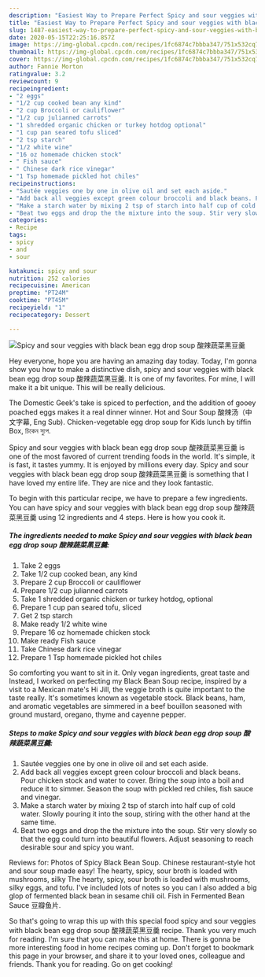 ```yaml
---
description: "Easiest Way to Prepare Perfect Spicy and sour veggies with black bean egg drop soup 酸辣蔬菜黑豆羹"
title: "Easiest Way to Prepare Perfect Spicy and sour veggies with black bean egg drop soup 酸辣蔬菜黑豆羹"
slug: 1487-easiest-way-to-prepare-perfect-spicy-and-sour-veggies-with-black-bean-egg-drop-soup
date: 2020-05-15T22:25:16.857Z
image: https://img-global.cpcdn.com/recipes/1fc6874c7bbba347/751x532cq70/spicy-and-sour-veggies-with-black-bean-egg-drop-soup-酸辣蔬菜黑豆羹-recipe-main-photo.jpg
thumbnail: https://img-global.cpcdn.com/recipes/1fc6874c7bbba347/751x532cq70/spicy-and-sour-veggies-with-black-bean-egg-drop-soup-酸辣蔬菜黑豆羹-recipe-main-photo.jpg
cover: https://img-global.cpcdn.com/recipes/1fc6874c7bbba347/751x532cq70/spicy-and-sour-veggies-with-black-bean-egg-drop-soup-酸辣蔬菜黑豆羹-recipe-main-photo.jpg
author: Fannie Morton
ratingvalue: 3.2
reviewcount: 9
recipeingredient:
- "2 eggs"
- "1/2 cup cooked bean any kind"
- "2 cup Broccoli or cauliflower"
- "1/2 cup julianned carrots"
- "1 shredded organic chicken or turkey hotdog optional"
- "1 cup pan seared tofu sliced"
- "2 tsp starch"
- "1/2 white wine"
- "16 oz homemade chicken stock"
- " Fish sauce"
- " Chinese dark rice vinegar"
- "1 Tsp homemade pickled hot chiles"
recipeinstructions:
- "Sautée veggies one by one in olive oil and set each aside."
- "Add back all veggies except green colour broccoli and black beans. Pour chicken stock and water to cover. Bring the soup into a boil and reduce it to simmer. Season the soup with pickled red chiles, fish sauce and vinegar."
- "Make a starch water by mixing 2 tsp of starch into half cup of cold water. Slowly pouring it into the soup, stiring with the other hand at the same time."
- "Beat two eggs and drop the the mixture into the soup. Stir very slowly so that the egg could turn into beautiful flowers. Adjust seasoning to reach desirable sour and spicy you want."
categories:
- Recipe
tags:
- spicy
- and
- sour

katakunci: spicy and sour 
nutrition: 252 calories
recipecuisine: American
preptime: "PT24M"
cooktime: "PT45M"
recipeyield: "1"
recipecategory: Dessert

---
```



![Spicy and sour veggies with black bean egg drop soup 酸辣蔬菜黑豆羹](https://img-global.cpcdn.com/recipes/1fc6874c7bbba347/751x532cq70/spicy-and-sour-veggies-with-black-bean-egg-drop-soup-酸辣蔬菜黑豆羹-recipe-main-photo.jpg)

Hey everyone, hope you are having an amazing day today. Today, I'm gonna show you how to make a distinctive dish, spicy and sour veggies with black bean egg drop soup 酸辣蔬菜黑豆羹. It is one of my favorites. For mine, I will make it a bit unique. This will be really delicious.

The Domestic Geek&#39;s take is spiced to perfection, and the addition of gooey poached eggs makes it a real dinner winner. Hot and Sour Soup 酸辣汤（中文字幕, Eng Sub). Chicken-vegetable egg drop soup for Kids lunch by tiffin Box, চিকেন স্যুপ.

Spicy and sour veggies with black bean egg drop soup 酸辣蔬菜黑豆羹 is one of the most favored of current trending foods in the world. It's simple, it is fast, it tastes yummy. It is enjoyed by millions every day. Spicy and sour veggies with black bean egg drop soup 酸辣蔬菜黑豆羹 is something that I have loved my entire life. They are nice and they look fantastic.


To begin with this particular recipe, we have to prepare a few ingredients. You can have spicy and sour veggies with black bean egg drop soup 酸辣蔬菜黑豆羹 using 12 ingredients and 4 steps. Here is how you cook it.

<!--inarticleads1-->

##### The ingredients needed to make Spicy and sour veggies with black bean egg drop soup 酸辣蔬菜黑豆羹:

1. Take 2 eggs
1. Take 1/2 cup cooked bean, any kind
1. Prepare 2 cup Broccoli or cauliflower
1. Prepare 1/2 cup julianned carrots
1. Take 1 shredded organic chicken or turkey hotdog, optional
1. Prepare 1 cup pan seared tofu, sliced
1. Get 2 tsp starch
1. Make ready 1/2 white wine
1. Prepare 16 oz homemade chicken stock
1. Make ready  Fish sauce
1. Take  Chinese dark rice vinegar
1. Prepare 1 Tsp homemade pickled hot chiles


So comforting you want to sit in it. Only vegan ingredients, great taste and Instead, I worked on perfecting my Black Bean Soup recipe, inspired by a visit to a Mexican mate&#39;s Hi Jill, the veggie broth is quite important to the taste really. It&#39;s sometimes known as vegetable stock. Black beans, ham, and aromatic vegetables are simmered in a beef bouillon seasoned with ground mustard, oregano, thyme and cayenne pepper. 

<!--inarticleads2-->

##### Steps to make Spicy and sour veggies with black bean egg drop soup 酸辣蔬菜黑豆羹:

1. Sautée veggies one by one in olive oil and set each aside.
1. Add back all veggies except green colour broccoli and black beans. Pour chicken stock and water to cover. Bring the soup into a boil and reduce it to simmer. Season the soup with pickled red chiles, fish sauce and vinegar.
1. Make a starch water by mixing 2 tsp of starch into half cup of cold water. Slowly pouring it into the soup, stiring with the other hand at the same time.
1. Beat two eggs and drop the the mixture into the soup. Stir very slowly so that the egg could turn into beautiful flowers. Adjust seasoning to reach desirable sour and spicy you want.


Reviews for: Photos of Spicy Black Bean Soup. Chinese restaurant-style hot and sour soup made easy! The hearty, spicy, sour broth is loaded with mushrooms, silky The hearty, spicy, sour broth is loaded with mushrooms, silky eggs, and tofu. I&#39;ve included lots of notes so you can I also added a big glop of fermented black bean in sesame chili oil. Fish in Fermented Bean Sauce 豆瓣鱼片. 

So that's going to wrap this up with this special food spicy and sour veggies with black bean egg drop soup 酸辣蔬菜黑豆羹 recipe. Thank you very much for reading. I'm sure that you can make this at home. There is gonna be more interesting food in home recipes coming up. Don't forget to bookmark this page in your browser, and share it to your loved ones, colleague and friends. Thank you for reading. Go on get cooking!
